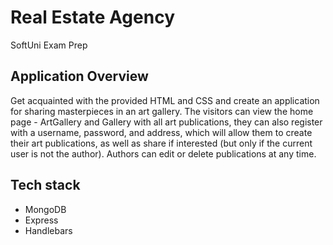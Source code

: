 # Real Estate Agency

SoftUni Exam Prep
## Application Overview

Get acquainted with the provided HTML and CSS and create an application for sharing masterpieces in an art gallery. The visitors can view the home page - ArtGallery and Gallery with all art publications, they can also register with a username, password, and address, which will allow them to create their art publications, as well as share if interested (but only if the current user is not the author). Authors can edit or delete publications at any time.
## Tech stack

- MongoDB
- Express
- Handlebars
